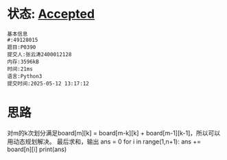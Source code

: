 # 状态: [Accepted](http://dsbpython.openjudge.cn/dspythonbook/solution/49128015/)

```
基本信息
#:49128015
题目:P0390
提交人:张云涛2400012128
内存:3596kB
时间:21ms
语言:Python3
提交时间:2025-05-12 13:17:12
```
# 思路
对m的k次划分满足board[m][k] = board[m-k][k] + board[m-1][k-1]，所以可以用动态规划解决。
最后求和，输出
ans = 0
for i in range(1,n+1):
    ans += board[n][i]
print(ans)
